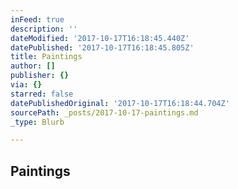 ```yaml
---
inFeed: true
description: ''
dateModified: '2017-10-17T16:18:45.440Z'
datePublished: '2017-10-17T16:18:45.805Z'
title: Paintings
author: []
publisher: {}
via: {}
starred: false
datePublishedOriginal: '2017-10-17T16:18:44.704Z'
sourcePath: _posts/2017-10-17-paintings.md
_type: Blurb

---
```

## Paintings